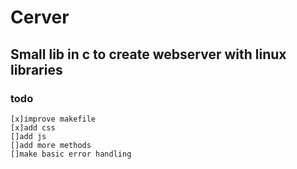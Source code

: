 # Cerver
## Small lib in c to create webserver with linux libraries
### todo
    [x]improve makefile
    [x]add css
    []add js
    []add more methods
    []make basic error handling
